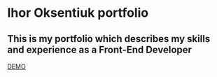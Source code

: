 # Ihor Oksentiuk portfolio

## This is my portfolio which describes my skills and experience as a Front-End Developer

[DEMO](https://portfolio-ihor-oksentiuk.vercel.app/)
